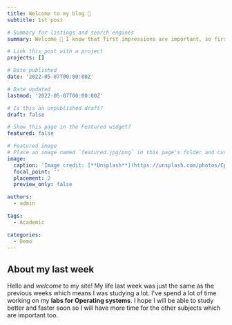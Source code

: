 ```yaml
---
title: Welcome to my blog 👋
subtitle: 1st post

# Summary for listings and search engines
summary: Welcome 👋 I know that first impressions are important, so first I will tell you about me.

# Link this post with a project
projects: []

# Date published
date: '2022-05-07T00:00:00Z'

# Date updated
lastmod: '2022-05-07T00:00:00Z'

# Is this an unpublished draft?
draft: false

# Show this page in the Featured widget?
featured: false

# Featured image
# Place an image named `featured.jpg/png` in this page's folder and customize its options here.
image:
  caption: 'Image credit: [**Unsplash**](https://unsplash.com/photos/CpkOjOcXdUY)'
  focal_point: ''
  placement: 2
  preview_only: false

authors:
  - admin

tags:
  - Academic

categories:
  - Demo
---
```


## About my last week

Hello and *welcome* to my site! My life last week was just the same as the previous weeks which means I was studying a lot. I've spend a lot of time working on my **labs for Operating systems**. I hope I will be able to study better and faster soon so I will have more time for the other subjects which are important too.
